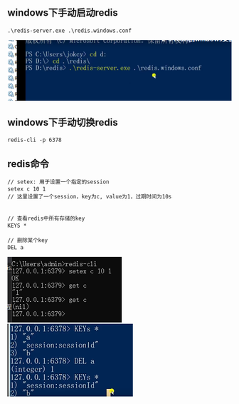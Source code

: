 ## windows下手动启动redis
```
.\redis-server.exe .\redis.windows.conf
```
![](./images/redis/001.png)<br/>

## windows下手动切换redis
```
redis-cli -p 6378
```

## redis命令
```
// setex: 用于设置一个指定的session
setex c 10 1
// 这里设置了一个session，key为c, value为1，过期时间为10s


// 查看redis中所有存储的key
KEYS *

// 删除某个key
DEL a
```
![](./images/redis/002.png)<br/>
![](./images/redis/003.png)<br/>
